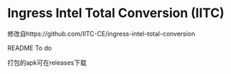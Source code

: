 Ingress Intel Total Conversion (IITC)
=====================================
修改自https://github.com/IITC-CE/ingress-intel-total-conversion

README To do

打包的apk可在releases下载
